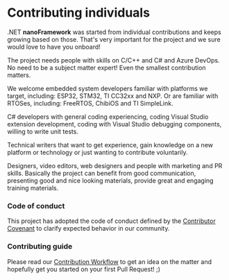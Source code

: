# Contributing individuals

.NET **nanoFramework** was started from individual contributions and keeps growing based on those.
That's very important for the project and we sure would love to have you onboard!

The project needs people with skills on C/C++ and C# and Azure DevOps. No need to be a subject matter expert! Even the smallest contribution matters.

We welcome embedded system developers familiar with platforms we target, including: ESP32, STM32, TI CC32xx and NXP. Or are familiar with RTOSes, including: FreeRTOS, ChibiOS and TI SimpleLink.

C# developers with general coding experiencing, coding Visual Studio extension development, coding with Visual Studio debugging components, willing to write unit tests.

Technical writers that want to get experience, gain knowledge on a new platform or technology or just wanting to contribute voluntarily.

Designers, video editors, web designers and people with marketing and PR skills. Basically the project can benefit from good communication, presenting good and nice looking materials, provide great and engaging training materials.

### Code of conduct

This project has adopted the code of conduct defined by the [Contributor Covenant](https://www.contributor-covenant.org/version/1/4/code-of-conduct) to clarify expected behavior in our community.

### Contributing guide

Please read our [Contribution Workflow](contributing-workflow.md) to get an idea on the matter and hopefully get you started on your first Pull Request! ;)
